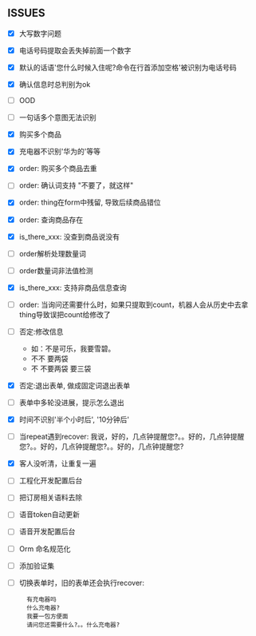 

## ISSUES

- [x] 大写数字问题
- [x] 电话号码提取会丢失掉前面一个数字
- [x] 默认的话语'您什么时候入住呢?命令在行首添加空格'被识别为电话号码
- [x] 确认信息时总判别为ok

- [ ] OOD
- [ ] 一句话多个意图无法识别

- [x] 购买多个商品
- [x] 充电器不识别'华为的'等等
- [x] order: 购买多个商品去重
- [ ] order: 确认词支持 "不要了，就这样"
- [x] order: thing在form中残留, 导致后续商品错位
- [x] order: 查询商品存在
- [x] is_there_xxx: 没查到商品说没有
- [ ] order解析处理数量词
- [ ] order数量词非法值检测
- [x] is_there_xxx: 支持非商品信息查询
- [ ] order: 当询问还需要什么时，如果只提取到count，机器人会从历史中去拿thing导致误把count给修改了
- [ ] 否定:修改信息
    - 如：不是可乐，我要雪碧。
    - 不不 要两袋
    - 不 不要两袋 要三袋
- [x] 否定:退出表单, 做成固定词退出表单
- [ ] 表单中多轮没进展，提示怎么退出

- [x] 时间不识别'半个小时后', '10分钟后'
- [ ] 当repeat遇到recover: 我说，好的，几点钟提醒您?。。好的，几点钟提醒您?。。好的，几点钟提醒您?。。好的，几点钟提醒您?

- [x] 客人没听清，让重复一遍

- [ ] 工程化开发配置后台
- [ ] 把订房相关语料去除

- [ ] 语音token自动更新
- [ ] 语音开发配置后台
- [ ] Orm 命名规范化

- [ ] 添加验证集

- [ ] 切换表单时，旧的表单还会执行recover:

        有充电器吗
        什么充电器?
        我要一包方便面
        请问您还需要什么?。。什么充电器?

